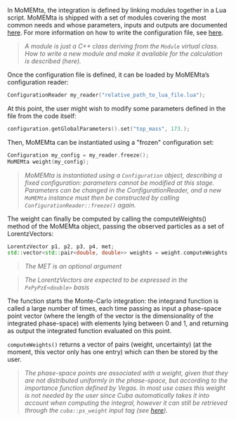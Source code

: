 In MoMEMta, the integration is defined by linking modules together in a Lua script. MoMEMta is shipped with a set of modules covering the most common needs and whose parameters, inputs and outputs are documented [here](https://momemta.github.io/MoMEMta/dev/group__modules.html). For more information on how to write the configuration file, see [here](configuration-file.md).

> *A module is just a C++ class deriving from the `Module` virtual class. How to write a new module and make it available for the calculation is described (here).*

Once the configuration file is defined, it can be loaded by MoMEMta’s configuration reader:
```cpp
ConfigurationReader my_reader("relative_path_to_lua_file.lua");
```

At this point, the user might wish to modify some parameters defined in the file from the code itself:
```cpp
configuration.getGlobalParameters().set("top_mass", 173.);
```

Then, MoMEMta can be instantiated using a "frozen" configuration set:
```cpp
Configuration my_config = my_reader.freeze();
MoMEMta weight(my_config);
```

> *MoMEMta is instantiated using a `Configuration` object, describing a fixed configuration: parameters cannot be modified at this stage. Parameters can be changed in the ConfigurationReader, and a new `MoMEMta` instance must then be constructed by calling `ConfigurationReader::freeze()` again.*

The weight can finally be computed by calling the computeWeights() method of the MoMEMta object, passing the observed particles as a set of LorentzVectors:

```cpp
LorentzVector p1, p2, p3, p4, met;
std::vector<std::pair<double, double>> weights = weight.computeWeights({p1, p2, p3, p4}, met);
```

> *The MET is an optional argument*

> *The LorentzVectors are expected to be expressed in the `PxPyPzE<double>` basis*

The function starts the Monte-Carlo integration: the integrand function is called a large number of times, each time passing as input a phase-space point vector (where the length of the vector is the dimensionality of the integrated phase-space) with elements lying between 0 and 1, and returning as output the integrated function evaluated on this point.

`computeWeights()` returns a vector of pairs (weight, uncertainty) (at the moment, this vector only has one entry) which can then be stored by the user.

> *The phase-space points are associated with a weight, given that they are not distributed uniformly in the phase-space, but according to the importance function defined by Vegas. In most use cases this weight is not needed by the user since Cuba automatically takes it into account when computing the integral, however it can still be retrieved through the `cuba::ps_weight` input tag (see [here](configuration-file.md#defaults)).*
